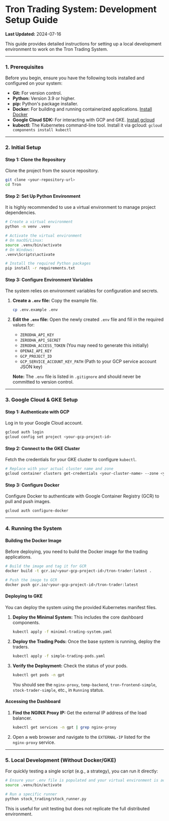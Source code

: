 # Tron Trading System: Development Setup Guide

**Last Updated:** 2024-07-16

This guide provides detailed instructions for setting up a local development environment to work on the Tron Trading System.

---

### 1. Prerequisites

Before you begin, ensure you have the following tools installed and configured on your system:

-   **Git:** For version control.
-   **Python:** Version 3.9 or higher.
-   **pip:** Python's package installer.
-   **Docker:** For building and running containerized applications. [Install Docker](https://docs.docker.com/get-docker/)
-   **Google Cloud SDK:** For interacting with GCP and GKE. [Install gcloud](https://cloud.google.com/sdk/docs/install)
-   **kubectl:** The Kubernetes command-line tool. Install it via gcloud: `gcloud components install kubectl`

---

### 2. Initial Setup

#### Step 1: Clone the Repository

Clone the project from the source repository.

```bash
git clone <your-repository-url>
cd Tron
```

#### Step 2: Set Up Python Environment

It is highly recommended to use a virtual environment to manage project dependencies.

```bash
# Create a virtual environment
python -m venv .venv

# Activate the virtual environment
# On macOS/Linux:
source .venv/bin/activate
# On Windows:
.venv\Scripts\activate

# Install the required Python packages
pip install -r requirements.txt
```

#### Step 3: Configure Environment Variables

The system relies on environment variables for configuration and secrets.

1.  **Create a `.env` file:** Copy the example file.
    ```bash
    cp .env.example .env
    ```
2.  **Edit the `.env` file:** Open the newly created `.env` file and fill in the required values for:
    -   `ZERODHA_API_KEY`
    -   `ZERODHA_API_SECRET`
    -   `ZERODHA_ACCESS_TOKEN` (You may need to generate this initially)
    -   `OPENAI_API_KEY`
    -   `GCP_PROJECT_ID`
    -   `GCP_SERVICE_ACCOUNT_KEY_PATH` (Path to your GCP service account JSON key)

    **Note:** The `.env` file is listed in `.gitignore` and should never be committed to version control.

---

### 3. Google Cloud & GKE Setup

#### Step 1: Authenticate with GCP

Log in to your Google Cloud account.

```bash
gcloud auth login
gcloud config set project <your-gcp-project-id>
```

#### Step 2: Connect to the GKE Cluster

Fetch the credentials for your GKE cluster to configure `kubectl`.

```bash
# Replace with your actual cluster name and zone
gcloud container clusters get-credentials <your-cluster-name> --zone <your-cluster-zone>
```

#### Step 3: Configure Docker

Configure Docker to authenticate with Google Container Registry (GCR) to pull and push images.

```bash
gcloud auth configure-docker
```

---

### 4. Running the System

#### Building the Docker Image

Before deploying, you need to build the Docker image for the trading applications.

```bash
# Build the image and tag it for GCR
docker build -t gcr.io/<your-gcp-project-id>/tron-trader:latest .

# Push the image to GCR
docker push gcr.io/<your-gcp-project-id>/tron-trader:latest
```

#### Deploying to GKE

You can deploy the system using the provided Kubernetes manifest files.

1.  **Deploy the Minimal System:** This includes the core dashboard components.
    ```bash
    kubectl apply -f minimal-trading-system.yaml
    ```
2.  **Deploy the Trading Pods:** Once the base system is running, deploy the traders.
    ```bash
    kubectl apply -f simple-trading-pods.yaml
    ```
3.  **Verify the Deployment:** Check the status of your pods.
    ```bash
    kubectl get pods -n gpt
    ```
    You should see the `nginx-proxy`, `temp-backend`, `tron-frontend-simple`, `stock-trader-simple`, etc., in `Running` status.

#### Accessing the Dashboard

1.  **Find the NGINX Proxy IP:** Get the external IP address of the load balancer.
    ```bash
    kubectl get services -n gpt | grep nginx-proxy
    ```
2.  Open a web browser and navigate to the `EXTERNAL-IP` listed for the `nginx-proxy` service.

---

### 5. Local Development (Without Docker/GKE)

For quickly testing a single script (e.g., a strategy), you can run it directly:

```bash
# Ensure your .env file is populated and your virtual environment is active
source .venv/bin/activate

# Run a specific runner
python stock_trading/stock_runner.py
```
This is useful for unit testing but does not replicate the full distributed environment. 